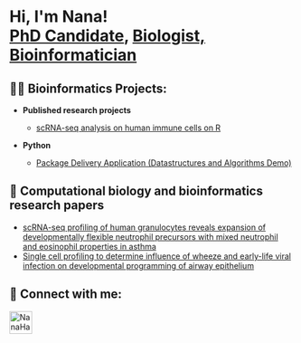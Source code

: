 <h1>Hi, I'm Nana! <br/><a href="https://www.linkedin.com/in/nfdh">PhD Candidate</a>, <a href="https://www.linkedin.com/in/nfdh">Biologist, Bioinformatician </a>

<h2>👨‍💻 Bioinformatics Projects:</h2>

- <b>Published research projects </b>
  - [scRNA-seq analysis on human immune cells on R](https://github.com/NanaHaruna/HumanGranulocyte_scRNAseq_Analysis)

- <b>Python</b>
  - [Package Delivery Application (Datastructures and Algorithms Demo)](https://github.com/TBD)
    
<h2>📑 Computational biology and bioinformatics research papers </h2>

- [scRNA-seq profiling of human granulocytes reveals expansion of developmentally flexible neutrophil precursors with mixed neutrophil and eosinophil properties in asthma](https://pubmed.ncbi.nlm.nih.gov/38814679/)
- [Single cell profiling to determine influence of wheeze and early-life viral infection on developmental programming of airway epithelium](https://pubmed.ncbi.nlm.nih.gov/39026695/)


<h2> 🤳 Connect with me:</h2>


[<img align="left" alt="NanaHaruna | LinkedIn" width="40px" src="https://cdn.jsdelivr.net/npm/simple-icons@v3/icons/linkedin.svg" />][linkedin]



[linkedin]: https://www.linkedin.com/in/nfdh

